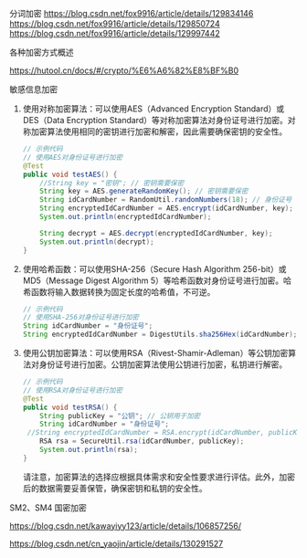 

分词加密
https://blog.csdn.net/fox9916/article/details/129834146
https://blog.csdn.net/fox9916/article/details/129850724
https://blog.csdn.net/fox9916/article/details/129997442

各种加密方式概述

https://hutool.cn/docs/#/crypto/%E6%A6%82%E8%BF%B0





敏感信息加密

1. 使用对称加密算法：可以使用AES（Advanced Encryption Standard）或DES（Data Encryption Standard）等对称加密算法对身份证号进行加密。对称加密算法使用相同的密钥进行加密和解密，因此需要确保密钥的安全性。

   ~~~java
   // 示例代码
   // 使用AES对身份证号进行加密
   @Test
   public void testAES() {
       //String key = "密钥"; // 密钥需要保密
       String key = AES.generateRandomKey(); // 密钥需要保密
       String idCardNumber = RandomUtil.randomNumbers(18); // 身份证号
       String encryptedIdCardNumber = AES.encrypt(idCardNumber, key);
       System.out.println(encryptedIdCardNumber);
   
       String decrypt = AES.decrypt(encryptedIdCardNumber, key);
       System.out.println(decrypt);
   }
   ~~~

   

2. 使用哈希函数：可以使用SHA-256（Secure Hash Algorithm 256-bit）或MD5（Message Digest Algorithm 5）等哈希函数对身份证号进行加密。哈希函数将输入数据转换为固定长度的哈希值，不可逆。

   ~~~java
   // 示例代码
   // 使用SHA-256对身份证号进行加密
   String idCardNumber = "身份证号";
   String encryptedIdCardNumber = DigestUtils.sha256Hex(idCardNumber);
   ~~~

   

3. 使用公钥加密算法：可以使用RSA（Rivest-Shamir-Adleman）等公钥加密算法对身份证号进行加密。公钥加密算法使用公钥进行加密，私钥进行解密。

   ~~~java
   // 示例代码
   // 使用RSA对身份证号进行加密
   @Test
   public void testRSA() {
       String publicKey = "公钥"; // 公钥用于加密
       String idCardNumber = "身份证号";
   	//String encryptedIdCardNumber = RSA.encrypt(idCardNumber, publicKey);
       RSA rsa = SecureUtil.rsa(idCardNumber, publicKey);
       System.out.println(rsa);
   }
   ~~~

   

   请注意，加密算法的选择应根据具体需求和安全性要求进行评估。此外，加密后的数据需要妥善保管，确保密钥和私钥的安全性。 
   





SM2、SM4 国密加密

https://blog.csdn.net/kawayiyy123/article/details/106857256/

https://blog.csdn.net/cn_yaojin/article/details/130291527